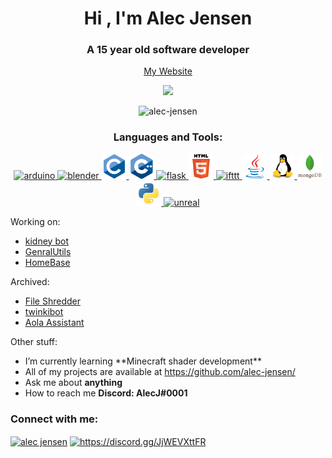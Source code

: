 <h1 align="center">Hi , I'm Alec Jensen</h1>
<h3 align="center">A 15 year old software developer</h3>
<p align="center"><a href="https://www.alecj.tk/" target="_blank">My Website</a></p>

<p align="center"><a href="https://github.com/anuraghazra/github-readme-stats" target="_blank"><img src="https://github-readme-stats.vercel.app/api/top-langs?username=alec-jensen&theme=transparent"/></a></p>

<p align="center"> <img src="https://komarev.com/ghpvc/?username=alec-jensen&label=Profile%20views&color=0e75b6&style=flat" alt="alec-jensen" /> </p>

<h3 align="center">Languages and Tools:</h3>
<p align="center"> <a href="https://www.arduino.cc/" target="_blank" rel="noreferrer"> <img src="https://cdn.worldvectorlogo.com/logos/arduino-1.svg" alt="arduino" width="40" height="40"/> </a> <a href="https://www.blender.org/" target="_blank" rel="noreferrer"> <img src="https://download.blender.org/branding/community/blender_community_badge_white.svg" alt="blender" width="40" height="40"/> </a> <a href="https://www.cprogramming.com/" target="_blank" rel="noreferrer"> <img src="https://raw.githubusercontent.com/devicons/devicon/master/icons/c/c-original.svg" alt="c" width="40" height="40"/> </a> <a href="https://www.w3schools.com/cpp/" target="_blank" rel="noreferrer"> <img src="https://raw.githubusercontent.com/devicons/devicon/master/icons/cplusplus/cplusplus-original.svg" alt="cplusplus" width="40" height="40"/> </a> <a href="https://flask.palletsprojects.com/" target="_blank" rel="noreferrer"> <img src="https://www.vectorlogo.zone/logos/pocoo_flask/pocoo_flask-icon.svg" alt="flask" width="40" height="40"/> </a> <a href="https://www.w3.org/html/" target="_blank" rel="noreferrer"> <img src="https://raw.githubusercontent.com/devicons/devicon/master/icons/html5/html5-original-wordmark.svg" alt="html5" width="40" height="40"/> </a> <a href="https://ifttt.com/" target="_blank" rel="noreferrer"> <img src="https://www.vectorlogo.zone/logos/ifttt/ifttt-ar21.svg" alt="ifttt" width="40" height="40"/> </a> <a href="https://www.java.com" target="_blank" rel="noreferrer"> <img src="https://raw.githubusercontent.com/devicons/devicon/master/icons/java/java-original.svg" alt="java" width="40" height="40"/> </a> <a href="https://www.linux.org/" target="_blank" rel="noreferrer"> <img src="https://raw.githubusercontent.com/devicons/devicon/master/icons/linux/linux-original.svg" alt="linux" width="40" height="40"/> </a> <a href="https://www.mongodb.com/" target="_blank" rel="noreferrer"> <img src="https://raw.githubusercontent.com/devicons/devicon/master/icons/mongodb/mongodb-original-wordmark.svg" alt="mongodb" width="40" height="40"/> </a> <a href="https://www.python.org" target="_blank" rel="noreferrer"> <img src="https://raw.githubusercontent.com/devicons/devicon/master/icons/python/python-original.svg" alt="python" width="40" height="40"/> </a> <a href="https://unrealengine.com/" target="_blank" rel="noreferrer"> <img src="https://raw.githubusercontent.com/kenangundogan/fontisto/036b7eca71aab1bef8e6a0518f7329f13ed62f6b/icons/svg/brand/unreal-engine.svg" alt="unreal" width="40" height="40"/> </a> </p>

<p align="center">
  
Working on:
  
<ul>
  <li><a href="https://github.com/alec-jensen/kidney-bot">kidney bot</a></li>
  <li><a href="https://github.com/alec-jensen/generalutils">GenralUtils</a></li>
  <li><a href="https://github.com/whatwareweb/homebase">HomeBase</a></li>
</ul>

Archived:

<ul>
  <li><a href="https://github.com/alec-jensen/file-shredder">File Shredder</a></li>
  <li><a href="https://github.com/alec-jensen/twinkibot">twinkibot</a></li>
  <li><a href="https://github.com/alec-jensen/aola_assistant">Aola Assistant</a></li>
</ul>

Other stuff:

<ul>
  <li>I’m currently learning **Minecraft shader development**</li>
  <li>All of my projects are available at <a href="https://github.com/alec-jensen/">https://github.com/alec-jensen/</a></li>
  <li>Ask me about <strong>anything</strong></li>
  <li>How to reach me <strong>Discord: AlecJ#0001</strong></li>
</ul>

</p>

<h3 align="left">Connect with me:</h3>
<a href="https://www.youtube.com/channel/UCU9FTlccsJPGJ8aJllfcNfg" target="blank"><img align="center" src="https://raw.githubusercontent.com/rahuldkjain/github-profile-readme-generator/master/src/images/icons/Social/youtube.svg" alt="alec jensen" height="30" width="40" /></a>
<a href="https://discord.gg/https://discord.gg/JjWEVXttFR" target="blank"><img align="center" src="https://raw.githubusercontent.com/rahuldkjain/github-profile-readme-generator/master/src/images/icons/Social/discord.svg" alt="https://discord.gg/JjWEVXttFR" height="30" width="40" /></a>
</p>

